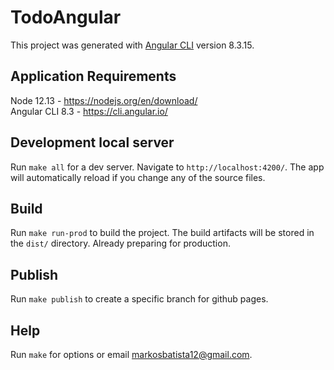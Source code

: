 # TodoAngular

This project was generated with [Angular CLI](https://github.com/angular/angular-cli) version 8.3.15.

## Application Requirements
Node 12.13 - https://nodejs.org/en/download/<br />
Angular CLI 8.3 - https://cli.angular.io/

## Development local server

Run `make all` for a dev server. Navigate to `http://localhost:4200/`. The app will automatically reload if you change any of the source files.

## Build

Run `make run-prod` to build the project. The build artifacts will be stored in the `dist/` directory. Already preparing for production.

## Publish

Run `make publish` to create a specific branch for github pages.

## Help

Run `make` for options or email markosbatista12@gmail.com.
